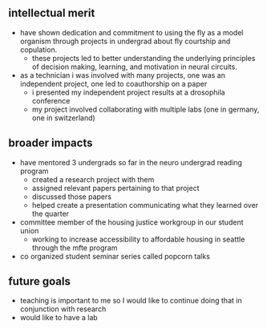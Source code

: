 ## intellectual merit

- have shown dedication and commitment to using the fly as a model organism through projects in undergrad about fly courtship and copulation.
	- these projects led to better understanding the underlying principles of decision making, learning, and motivation in neural circuits. 
- as a technician i was involved with many projects, one was an independent project, one led to coauthorship on a paper
	- i presented my independent project results at a drosophila conference
	- my project involved collaborating with multiple labs (one in germany, one in switzerland) 

## broader impacts
- have mentored 3 undergrads so far in the neuro undergrad reading program
	- created a research project with them
	- assigned relevant papers pertaining to that project
	- discussed those papers
	- helped create a presentation communicating what they learned over the quarter
- committee member of the housing justice workgroup in our student union
	- working to increase accessibility to affordable housing in seattle through the mfte program
- co organized student seminar series called popcorn talks

## future goals
- teaching is important to me so I would like to continue doing that in conjunction with research
- would like to have a lab
